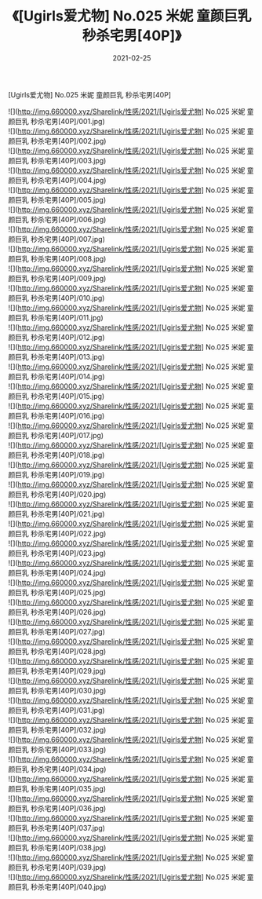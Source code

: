 ﻿---
layout: post
title:  《[Ugirls爱尤物] No.025 米妮 童颜巨乳 秒杀宅男[40P]》
date:   2021-02-25
img: http://img.660000.xyz/Sharelink/性感/2021/[Ugirls爱尤物] No.025 米妮 童颜巨乳 秒杀宅男[40P]/000.jpg
categories: [美女, 清纯, 唯美]
---

[Ugirls爱尤物] No.025 米妮 童颜巨乳 秒杀宅男[40P]

  ![](http://img.660000.xyz/Sharelink/性感/2021/[Ugirls爱尤物] No.025 米妮 童颜巨乳 秒杀宅男[40P]/001.jpg) <br> ![](http://img.660000.xyz/Sharelink/性感/2021/[Ugirls爱尤物] No.025 米妮 童颜巨乳 秒杀宅男[40P]/002.jpg) <br> ![](http://img.660000.xyz/Sharelink/性感/2021/[Ugirls爱尤物] No.025 米妮 童颜巨乳 秒杀宅男[40P]/003.jpg) <br> ![](http://img.660000.xyz/Sharelink/性感/2021/[Ugirls爱尤物] No.025 米妮 童颜巨乳 秒杀宅男[40P]/004.jpg) <br> ![](http://img.660000.xyz/Sharelink/性感/2021/[Ugirls爱尤物] No.025 米妮 童颜巨乳 秒杀宅男[40P]/005.jpg) <br> ![](http://img.660000.xyz/Sharelink/性感/2021/[Ugirls爱尤物] No.025 米妮 童颜巨乳 秒杀宅男[40P]/006.jpg) <br> ![](http://img.660000.xyz/Sharelink/性感/2021/[Ugirls爱尤物] No.025 米妮 童颜巨乳 秒杀宅男[40P]/007.jpg) <br> ![](http://img.660000.xyz/Sharelink/性感/2021/[Ugirls爱尤物] No.025 米妮 童颜巨乳 秒杀宅男[40P]/008.jpg) <br> ![](http://img.660000.xyz/Sharelink/性感/2021/[Ugirls爱尤物] No.025 米妮 童颜巨乳 秒杀宅男[40P]/009.jpg) <br> ![](http://img.660000.xyz/Sharelink/性感/2021/[Ugirls爱尤物] No.025 米妮 童颜巨乳 秒杀宅男[40P]/010.jpg) <br> ![](http://img.660000.xyz/Sharelink/性感/2021/[Ugirls爱尤物] No.025 米妮 童颜巨乳 秒杀宅男[40P]/011.jpg) <br> ![](http://img.660000.xyz/Sharelink/性感/2021/[Ugirls爱尤物] No.025 米妮 童颜巨乳 秒杀宅男[40P]/012.jpg) <br> ![](http://img.660000.xyz/Sharelink/性感/2021/[Ugirls爱尤物] No.025 米妮 童颜巨乳 秒杀宅男[40P]/013.jpg) <br> ![](http://img.660000.xyz/Sharelink/性感/2021/[Ugirls爱尤物] No.025 米妮 童颜巨乳 秒杀宅男[40P]/014.jpg) <br> ![](http://img.660000.xyz/Sharelink/性感/2021/[Ugirls爱尤物] No.025 米妮 童颜巨乳 秒杀宅男[40P]/015.jpg) <br> ![](http://img.660000.xyz/Sharelink/性感/2021/[Ugirls爱尤物] No.025 米妮 童颜巨乳 秒杀宅男[40P]/016.jpg) <br> ![](http://img.660000.xyz/Sharelink/性感/2021/[Ugirls爱尤物] No.025 米妮 童颜巨乳 秒杀宅男[40P]/017.jpg) <br> ![](http://img.660000.xyz/Sharelink/性感/2021/[Ugirls爱尤物] No.025 米妮 童颜巨乳 秒杀宅男[40P]/018.jpg) <br> ![](http://img.660000.xyz/Sharelink/性感/2021/[Ugirls爱尤物] No.025 米妮 童颜巨乳 秒杀宅男[40P]/019.jpg) <br> ![](http://img.660000.xyz/Sharelink/性感/2021/[Ugirls爱尤物] No.025 米妮 童颜巨乳 秒杀宅男[40P]/020.jpg) <br> ![](http://img.660000.xyz/Sharelink/性感/2021/[Ugirls爱尤物] No.025 米妮 童颜巨乳 秒杀宅男[40P]/021.jpg) <br> ![](http://img.660000.xyz/Sharelink/性感/2021/[Ugirls爱尤物] No.025 米妮 童颜巨乳 秒杀宅男[40P]/022.jpg) <br> ![](http://img.660000.xyz/Sharelink/性感/2021/[Ugirls爱尤物] No.025 米妮 童颜巨乳 秒杀宅男[40P]/023.jpg) <br> ![](http://img.660000.xyz/Sharelink/性感/2021/[Ugirls爱尤物] No.025 米妮 童颜巨乳 秒杀宅男[40P]/024.jpg) <br> ![](http://img.660000.xyz/Sharelink/性感/2021/[Ugirls爱尤物] No.025 米妮 童颜巨乳 秒杀宅男[40P]/025.jpg) <br> ![](http://img.660000.xyz/Sharelink/性感/2021/[Ugirls爱尤物] No.025 米妮 童颜巨乳 秒杀宅男[40P]/026.jpg) <br> ![](http://img.660000.xyz/Sharelink/性感/2021/[Ugirls爱尤物] No.025 米妮 童颜巨乳 秒杀宅男[40P]/027.jpg) <br> ![](http://img.660000.xyz/Sharelink/性感/2021/[Ugirls爱尤物] No.025 米妮 童颜巨乳 秒杀宅男[40P]/028.jpg) <br> ![](http://img.660000.xyz/Sharelink/性感/2021/[Ugirls爱尤物] No.025 米妮 童颜巨乳 秒杀宅男[40P]/029.jpg) <br> ![](http://img.660000.xyz/Sharelink/性感/2021/[Ugirls爱尤物] No.025 米妮 童颜巨乳 秒杀宅男[40P]/030.jpg) <br> ![](http://img.660000.xyz/Sharelink/性感/2021/[Ugirls爱尤物] No.025 米妮 童颜巨乳 秒杀宅男[40P]/031.jpg) <br> ![](http://img.660000.xyz/Sharelink/性感/2021/[Ugirls爱尤物] No.025 米妮 童颜巨乳 秒杀宅男[40P]/032.jpg) <br> ![](http://img.660000.xyz/Sharelink/性感/2021/[Ugirls爱尤物] No.025 米妮 童颜巨乳 秒杀宅男[40P]/033.jpg) <br> ![](http://img.660000.xyz/Sharelink/性感/2021/[Ugirls爱尤物] No.025 米妮 童颜巨乳 秒杀宅男[40P]/034.jpg) <br> ![](http://img.660000.xyz/Sharelink/性感/2021/[Ugirls爱尤物] No.025 米妮 童颜巨乳 秒杀宅男[40P]/035.jpg) <br> ![](http://img.660000.xyz/Sharelink/性感/2021/[Ugirls爱尤物] No.025 米妮 童颜巨乳 秒杀宅男[40P]/036.jpg) <br> ![](http://img.660000.xyz/Sharelink/性感/2021/[Ugirls爱尤物] No.025 米妮 童颜巨乳 秒杀宅男[40P]/037.jpg) <br> ![](http://img.660000.xyz/Sharelink/性感/2021/[Ugirls爱尤物] No.025 米妮 童颜巨乳 秒杀宅男[40P]/038.jpg) <br> ![](http://img.660000.xyz/Sharelink/性感/2021/[Ugirls爱尤物] No.025 米妮 童颜巨乳 秒杀宅男[40P]/039.jpg) <br> ![](http://img.660000.xyz/Sharelink/性感/2021/[Ugirls爱尤物] No.025 米妮 童颜巨乳 秒杀宅男[40P]/040.jpg) <br>